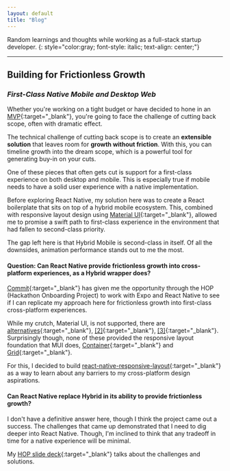 ```yaml
---
layout: default
title: "Blog"
---
```



Random learnings and thoughts while working as a full-stack startup developer.
{: style="color:gray; font-style: italic; text-align: center;"}

---

## Building for Frictionless Growth
### *First-Class Native Mobile and Desktop Web*

Whether you're working on a tight budget or have decided to hone in an [MVP](https://en.wikipedia.org/wiki/Minimum_viable_product){:target="_blank"},
you're going to face the challenge of cutting back scope, often with dramatic effect.

The technical challenge of cutting back scope is to create an **extensible solution** that leaves room for **growth without
friction**. With this, you can timeline growth into the dream scope, which is a powerful tool for generating
buy-in on your cuts.

One of these pieces that often gets cut is support for a first-class experience on both desktop and mobile. This is
especially true if mobile needs to have a solid user experience with a native implementation.

Before exploring React Native, my solution here was to create a React boilerplate that sits on top of a hybrid mobile
ecosystem. This, combined with responsive layout design using [Material UI](https://mui.com){:target="_blank"}, allowed me to promise a
swift path to first-class experience in the environment that had fallen to second-class priority.

The gap left here is that Hybrid Mobile is second-class in itself. Of all the downsides, animation performance stands
out to me the most.

#### Question: Can React Native provide frictionless growth into cross-platform experiences, as a Hybrid wrapper does?

[Commit](https://commit.dev){:target="_blank"} has given me the opportunity through the HOP (Hackathon Onboarding Project) to work with
Expo and React Native to see if I can replicate my approach here for frictionless growth into first-class cross-platform
experiences.

While my crutch, Material UI, is not supported, there are [alternatives](https://reactnativeelements.com/){:target="_blank"},
[[2]](https://akveo.github.io/react-native-ui-kitten/){:target="_blank"}, [[3]](https://reactnativepaper.com/){:target="_blank"}.
Surprisingly though, none of these provided the responsive layout foundation that MUI does,
[Container](https://mui.com/material-ui/react-container/#main-content){:target="_blank"} and
[Grid](https://mui.com/material-ui/react-grid/#main-content){:target="_blank"}.

For this, I decided to build [react-native-responsive-layout](https://www.npmjs.com/package/@sklink/react-native-responsive-layout){:target="_blank"}
as a way to learn about any barriers to my cross-platform design aspirations.

#### Can React Native replace Hybrid in its ability to provide frictionless growth?

I don't have a definitive answer here, though I think the project came out a success. The challenges that came up
demonstrated that I need to dig deeper into React Native. Though, I'm inclined to think that any tradeoff in time for a
native experience will be minimal.

My [HOP slide deck](https://pitch.com/public/06c5f583-7c6c-4199-ae29-94204861a47f){:target="_blank"} talks about
the challenges and solutions.

